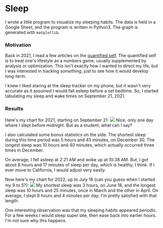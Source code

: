 # Sleep
I wrote a little program to visualize my sleeping habits. The data is held in a Google Sheet, and the program is written in Python3. The graph is generated with `matplotlib`.

### Motivation
Back in 2021, I read a few articles on the [quantified self](https://en.wikipedia.org/wiki/Quantified_self). The quantified self is to treat one's lifestyle as a numbers game, usually supplemented by analysis or optimization. This isn't exactly how I wanted to direct my life, but I was interested in tracking *something*, just to see how it would develop long-term.

I knew I liked staring at the sleep tracker on my phone, but it wasn't very accurate as it assumed I would fall asleep before a set bedtime. So, I started tabulating my sleep and wake times on September 21, 2021.

### Results
Here's my chart for 2021, starting on September 21:
![](2021.png)
Nice, only one day where I slept before midnight. But as a student, what can I say?

I also calculated some bonus statistics on the side. The shortest sleep during this time period was 5 hours and 45 minutes, on December 30. The longest sleep was 10 hours and 40 minutes, which actually occurred three times in December.

On average, I fell asleep at 2:21 AM and woke up at 10:38 AM. But, I got about 8 hours and 17 minutes of sleep per day, which is healthy, I think. If I ever move to California, I would adjust very easily.

Now here's my chart for 2022, up to July 16 (can you guess when I started my 9 to 5?):
![](2022.png)
My shortest sleep was 3 hours, on June 18, and the longest sleep was 10 hours and 25 minutes, once in March and the other in April. On average, I slept 8 hours and 4 minutes per day. I'm pretty satisfied with that length.

One interesting observation was that my sleeping habits appeared periodic. For a few weeks I would sleep super late, then ease back into earlier hours. I'm not sure why this happens.
